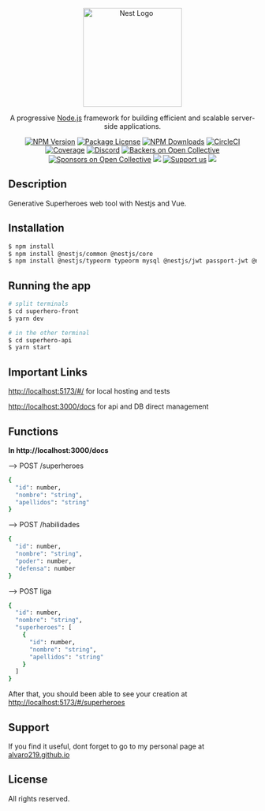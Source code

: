 <p align="center">
  <a href="http://nestjs.com/" target="blank"><img src="https://nestjs.com/img/logo-small.svg" width="200" alt="Nest Logo" /></a>
</p>

[circleci-image]: https://img.shields.io/circleci/build/github/nestjs/nest/master?token=abc123def456
[circleci-url]: https://circleci.com/gh/nestjs/nest

  <p align="center">A progressive <a href="http://nodejs.org" target="_blank">Node.js</a> framework for building efficient and scalable server-side applications.</p>
    <p align="center">
<a href="https://www.npmjs.com/~nestjscore" target="_blank"><img src="https://img.shields.io/npm/v/@nestjs/core.svg" alt="NPM Version" /></a>
<a href="https://www.npmjs.com/~nestjscore" target="_blank"><img src="https://img.shields.io/npm/l/@nestjs/core.svg" alt="Package License" /></a>
<a href="https://www.npmjs.com/~nestjscore" target="_blank"><img src="https://img.shields.io/npm/dm/@nestjs/common.svg" alt="NPM Downloads" /></a>
<a href="https://circleci.com/gh/nestjs/nest" target="_blank"><img src="https://img.shields.io/circleci/build/github/nestjs/nest/master" alt="CircleCI" /></a>
<a href="https://coveralls.io/github/nestjs/nest?branch=master" target="_blank"><img src="https://coveralls.io/repos/github/nestjs/nest/badge.svg?branch=master#9" alt="Coverage" /></a>
<a href="https://discord.gg/G7Qnnhy" target="_blank"><img src="https://img.shields.io/badge/discord-online-brightgreen.svg" alt="Discord"/></a>
<a href="https://opencollective.com/nest#backer" target="_blank"><img src="https://opencollective.com/nest/backers/badge.svg" alt="Backers on Open Collective" /></a>
<a href="https://opencollective.com/nest#sponsor" target="_blank"><img src="https://opencollective.com/nest/sponsors/badge.svg" alt="Sponsors on Open Collective" /></a>
  <a href="https://paypal.me/kamilmysliwiec" target="_blank"><img src="https://img.shields.io/badge/Donate-PayPal-ff3f59.svg"/></a>
    <a href="https://opencollective.com/nest#sponsor"  target="_blank"><img src="https://img.shields.io/badge/Support%20us-Open%20Collective-41B883.svg" alt="Support us"></a>
  <a href="https://twitter.com/nestframework" target="_blank"><img src="https://img.shields.io/twitter/follow/nestframework.svg?style=social&label=Follow"></a>
</p>
  <!--[![Backers on Open Collective](https://opencollective.com/nest/backers/badge.svg)](https://opencollective.com/nest#backer)
  [![Sponsors on Open Collective](https://opencollective.com/nest/sponsors/badge.svg)](https://opencollective.com/nest#sponsor)-->

## Description

Generative Superheroes web tool with Nestjs and Vue.

## Installation

```bash
$ npm install
$ npm install @nestjs/common @nestjs/core
$ npm install @nestjs/typeorm typeorm mysql @nestjs/jwt passport-jwt @nestjs/passport passport bcryptjs
```

## Running the app

```bash
# split terminals
$ cd superhero-front
$ yarn dev

# in the other terminal
$ cd superhero-api
$ yarn start
```

## Important Links
[http://localhost:5173/#/](http://localhost:5173/#/) for local hosting and tests

[http://localhost:3000/docs](http://localhost:3000/docs) for api and DB direct management

## Functions
**In http://localhost:3000/docs**

--> POST /superheroes
```bash
{
  "id": number,
  "nombre": "string",
  "apellidos": "string"
}
```

--> POST /habilidades
```bash
{
  "id": number,
  "nombre": "string",
  "poder": number,
  "defensa": number
}
```

--> POST liga
```bash
{
  "id": number,
  "nombre": "string",
  "superheroes": [
    {
      "id": number,
      "nombre": "string",
      "apellidos": "string"
    }
  ]
}
```
After that, you should been able to see your creation at [http://localhost:5173/#/superheroes](http://localhost:5173/#/superheroes)

## Support

If you find it useful, dont forget to go to my personal page at [alvaro219.github.io](https://alvaro219.github.io)


## License

All rights reserved.
